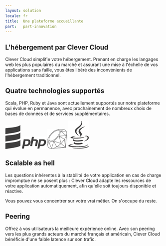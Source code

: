 ```yaml
---
layout: solution
locale: fr
title:  Une plateforme accueillante
part:   part-innovation
---
```

<div id="part-by-cc">
   <div class="container">
      <div class="span5">
      <h2>L'hébergement par Clever Cloud</h2>
      <div class="row">
         <div class="span4">
            <p>
               Clever Cloud simplifie votre hébergement. Prenant en charge les langages web les plus populaires du marché et  assurant une mise à l'échelle de vos applications sans faille, vous êtes libéré des inconvénients de l'hébergement traditionnel.
            </p>
         </div>
      </div>
      </div>
   </div>
</div>
<div id="part-code-as-you-are">
   <div class="container">
      <div class="span5">
         <div class="row">
            <div class="span5 offset7">
               <h2>Quatre technologies supportés</h2>
               <p>
                  Scala, PHP, Ruby et Java sont actuellement supportés sur notre
                  plateforme qui évolue en permanence, avec prochainement de nombreux choix de bases de données et de services supplémentaires.
               </p>
               <div id="lang-display">
                  <img src="/img/technos/scala-logo.png" alt="scala" />
                  <img src="/img/technos/php-logo.png" alt="php" />
                  <img src="/img/technos/ruby-logo.png" alt="ruby" />
                  <img src="/img/technos/java-logo.png" alt="java" />
               </div>
            </div>
         </div>
      </div>
   </div>
</div>
<div id="part-scalable-as-hell">
   <div class="container">
      <div class="span4">
         <h2>Scalable as hell</h2>
         <div class="row">
            <div class="span4">
               <p>
                  Les questions inhérentes à la stabilité de votre application en cas de charge impromptue ne se posent plus : Clever Cloud adapte les ressources de votre application automatiquement, afin qu'elle soit toujours disponible et réactive.
               </p>
               <p>
                  Vous pouvez vous concentrer sur votre vrai métier. On s'occupe du reste.
               </p>
            </div>
         </div>
      </div>
   </div>
</div>
<div id="part-peering">
   <div class="container">
      <div class="span5">
         <div class="row">
            <div class="span4 offset8">
               <h2>Peering</h2>
               <p>
                  Offrez à vos utilisateurs la meilleure expérience online. Avec son peering vers les plus grands acteurs du marché français et américain, Clever Cloud bénéficie d'une faible latence sur son trafic.
               </p>
            </div>
         </div>
      </div>
   </div>
</div>

